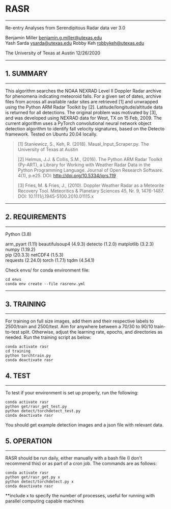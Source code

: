 # RASR
---
Re-entry Analyses from Serendipitous Radar data
ver 3.0

Benjamin Miller <benjamin.g.miller@utexas.edu>  
Yash Sarda <ysarda@utexas.edu>
Robby Keh <robbykeh@utexas.edu>

The University of Texas at Austin
12/26/2020

---

## 1. SUMMARY
---
This algorithm searches the NOAA NEXRAD Level II Doppler Radar archive for phenomena indicating meteoroid falls.  For a given set of dates, archive files from across all available radar sites are retrieved \[1] and unwrapped using the Python ARM Radar Toolkit by \[2].  Latitude/longitude/altitude data is returned for all detections.  The original problem was motivated by \[3], and was developed using NEXRAD data for West, TX on 15 Feb, 2009.  The current algorithm uses a PyTorch convolutional neural network object detection algorithm to identify fall velocity signatures, based on the Detecto framework. Tested on Ubuntu 20.04 locally.

> \[1] Staniewicz, S., Keh, R. (2018). Maual_Input_Scraper.py. The University of Texas at Austin
>
> \[2] Helmus, J.J. & Collis, S.M., (2016). The Python ARM Radar Toolkit (Py-ART), a Library for Working with Weather Radar Data in the Python Programming Language. Journal of Open Research Software. 4(1), p.e25. DOI: http://doi.org/10.5334/jors.119
>
> \[3] Fries, M. & Fries, J., (2010). Doppler Weather Radar as a Meteorite Recovery Tool. Meteoritics & Planetary Sciences 45, Nr. 9, 1476-1487. DOI: 10.1111/j.1945-5100.2010.01115.x


---

## 2. REQUIREMENTS
---

Python (3.8)  

arm_pyart (1.11)
beautifulsoup4 (4.9.3)
detecto (1.2.0)
matplotlib (3.2.3)  
numpy (1.19.2)  
pip (20.3.3)
netCDF4 (1.5.3)  
requests (2.24.0)
torch (1.7.1)
tqdm (4.54.1)

Check envs/ for conda environment file:
~~~
cd envs
conda env create --file rasrenv.yml
~~~

---

## 3. TRAINING
---
For training on full size images, add them and their respective labels to 2500/train and 2500/test. Aim for anywhere between a 70/30 to 90/10  train-to-test split. Otherwise, adjust the learning rate, epochs, and directories as needed. Run the training script as below:
~~~
conda activate rasr
cd training
python torchtrain.py
conda deactivate rasr
~~~

## 4. TEST
---
To test if your environment is set up properly, run the following:
~~~
conda activate rasr
python get/rasr_get_test.py
python detect/torchdetect_test.py
conda deactivate rasr
~~~
You should get example detection images and a json file with relevant data.

## 5. OPERATION
---
RASR should be run daily, either manually with a bash file (I don't recommend this) or as part of a cron job. The commands are as follows:
~~~
conda activate rasr
python get/rasr_get.py x
python detect/torchdetect.py x
conda deactivate rasr
~~~
**include x to specify the number of processes, useful for running with parallel computing capable machines
